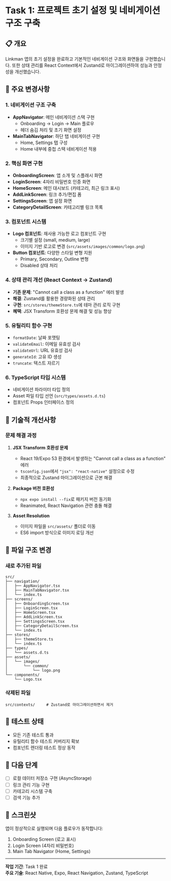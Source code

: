 # Task 1: 프로젝트 초기 설정 및 네비게이션 구조 구축

## 📋 개요
Linkman 앱의 초기 설정을 완료하고 기본적인 네비게이션 구조와 화면들을 구현했습니다. 또한 상태 관리를 React Context에서 Zustand로 마이그레이션하여 성능과 안정성을 개선했습니다.

## 🎯 주요 변경사항

### 1. 네비게이션 구조 구축
- **AppNavigator**: 메인 네비게이션 스택 구현
  - Onboarding → Login → Main 플로우
  - 헤더 숨김 처리 및 초기 화면 설정
- **MainTabNavigator**: 하단 탭 네비게이션 구현
  - Home, Settings 탭 구성
  - Home 내부에 중첩 스택 네비게이션 적용

### 2. 핵심 화면 구현
- **OnboardingScreen**: 앱 소개 및 스플래시 화면
- **LoginScreen**: 4자리 비밀번호 인증 화면
- **HomeScreen**: 메인 대시보드 (카테고리, 최근 링크 표시)
- **AddLinkScreen**: 링크 추가/편집 폼
- **SettingsScreen**: 앱 설정 화면
- **CategoryDetailScreen**: 카테고리별 링크 목록

### 3. 컴포넌트 시스템
- **Logo 컴포넌트**: 재사용 가능한 로고 컴포넌트 구현
  - 크기별 설정 (small, medium, large)
  - 이미지 기반 로고로 변경 (`src/assets/images/common/logo.png`)
- **Button 컴포넌트**: 다양한 스타일 변형 지원
  - Primary, Secondary, Outline 변형
  - Disabled 상태 처리

### 4. 상태 관리 개선 (React Context → Zustand)
- **기존 문제**: "Cannot call a class as a function" 에러 발생
- **해결**: Zustand를 활용한 경량화된 상태 관리
- **구현**: `src/stores/themeStore.ts`에 테마 관리 로직 구현
- **혜택**: JSX Transform 호환성 문제 해결 및 성능 향상

### 5. 유틸리티 함수 구현
- `formatDate`: 날짜 포맷팅
- `validateEmail`: 이메일 유효성 검사  
- `validateUrl`: URL 유효성 검사
- `generateId`: 고유 ID 생성
- `truncate`: 텍스트 자르기

### 6. TypeScript 타입 시스템
- 네비게이션 파라미터 타입 정의
- Asset 파일 타입 선언 (`src/types/assets.d.ts`)
- 컴포넌트 Props 인터페이스 정의

## 🔧 기술적 개선사항

### 문제 해결 과정
1. **JSX Transform 호환성 문제**
   - React 19/Expo 53 환경에서 발생하는 "Cannot call a class as a function" 에러
   - `tsconfig.json`에서 `"jsx": "react-native"` 설정으로 수정
   - 최종적으로 Zustand 마이그레이션으로 근본 해결

2. **Package 버전 호환성**
   - `npx expo install --fix`로 패키지 버전 동기화
   - Reanimated, React Navigation 관련 충돌 해결

3. **Asset Resolution**
   - 이미지 파일을 `src/assets/` 폴더로 이동
   - ES6 import 방식으로 이미지 로딩 개선

## 📁 파일 구조 변경

### 새로 추가된 파일
```
src/
├── navigation/
│   ├── AppNavigator.tsx
│   ├── MainTabNavigator.tsx
│   └── index.ts
├── screens/
│   ├── OnboardingScreen.tsx
│   ├── LoginScreen.tsx
│   ├── HomeScreen.tsx
│   ├── AddLinkScreen.tsx
│   ├── SettingsScreen.tsx
│   ├── CategoryDetailScreen.tsx
│   └── index.ts
├── stores/
│   ├── themeStore.ts
│   └── index.ts
├── types/
│   └── assets.d.ts
├── assets/
│   └── images/
│       └── common/
│           └── logo.png
└── components/
    └── Logo.tsx
```

### 삭제된 파일
```
src/contexts/     # Zustand로 마이그레이션하면서 제거
```

## 🧪 테스트 상태
- 모든 기존 테스트 통과
- 유틸리티 함수 테스트 커버리지 확보
- 컴포넌트 렌더링 테스트 정상 동작

## 🚀 다음 단계
- [ ] 로컬 데이터 저장소 구현 (AsyncStorage)
- [ ] 링크 관리 기능 구현
- [ ] 카테고리 시스템 구축
- [ ] 검색 기능 추가

## 📸 스크린샷
앱이 정상적으로 실행되며 다음 플로우가 동작합니다:
1. Onboarding Screen (로고 표시)
2. Login Screen (4자리 비밀번호)
3. Main Tab Navigator (Home, Settings)

---
**작업 기간**: Task 1 완료  
**주요 기술**: React Native, Expo, React Navigation, Zustand, TypeScript
